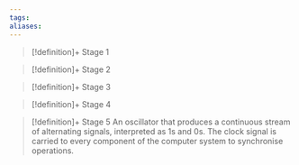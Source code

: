 ```yaml
---
tags:
aliases:
---
```


> [!definition]+ Stage 1
>

> [!definition]+ Stage 2
>

> [!definition]+ Stage 3
>

> [!definition]+ Stage 4
>

> [!definition]+ Stage 5
> An oscillator that produces a continuous stream of alternating signals, interpreted as $1$s and $0$s. The clock signal is carried to every component of the computer system to synchronise operations.



